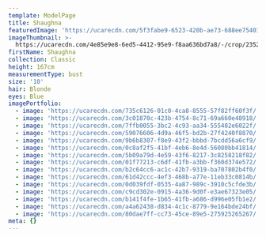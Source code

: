 ```yaml
---
template: ModelPage
title: Shaughna
featuredImage: 'https://ucarecdn.com/5f3fabe9-6523-420b-ae73-688ee7540102/'
imageThumbnail: >-
  https://ucarecdn.com/4e85e9e8-6ed5-4412-95e9-f8aa636bd7a8/-/crop/2352x1974/567,35/-/preview/
firstName: Shaughna
collection: Classic
height: 167cm
measurementType: bust
size: '10'
hair: Blonde
eyes: Blue
imagePortfolio:
  - image: 'https://ucarecdn.com/735c6126-01c0-4ca8-8555-57f82ff60f3f/'
  - image: 'https://ucarecdn.com/3c01870c-423b-4754-8c71-69a660e48918/'
  - image: 'https://ucarecdn.com/7ffb0055-3bc2-4c93-aa34-555482e6022f/'
  - image: 'https://ucarecdn.com/59076606-4d9a-46f5-bd2b-27f4240f8870/'
  - image: 'https://ucarecdn.com/9b6b8307-f8e9-43f2-bbbd-7bcdd56a6cf9/'
  - image: 'https://ucarecdn.com/0c8af2f5-41bf-4eb6-8e4d-56080bb41814/'
  - image: 'https://ucarecdn.com/5b09a79d-4e59-43f6-8217-3c8258218f82/'
  - image: 'https://ucarecdn.com/01f77213-c6df-41fb-a3bb-f360d374e572/'
  - image: 'https://ucarecdn.com/b2c64cc6-ac1c-42b7-9319-ba707802b4f0/'
  - image: 'https://ucarecdn.com/61d42ccc-4ef3-468b-a77e-11eb33c0814b/'
  - image: 'https://ucarecdn.com/0d039fdf-0535-4a87-989c-3910c5cfde3b/'
  - image: 'https://ucarecdn.com/c9cd302e-0915-4a36-9d0f-e3ae67323e05/'
  - image: 'https://ucarecdn.com/b141f4fe-1b65-41fb-a686-d996e05fb1e2/'
  - image: 'https://ucarecdn.com/a4a62438-d834-4c1c-8779-9e164bde24bf/'
  - image: 'https://ucarecdn.com/80dae7ff-cc73-45ce-89e5-275925265267/'
meta: {}
---
```


